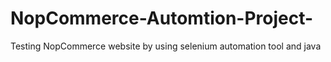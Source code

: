 # NopCommerce-Automtion-Project-
Testing NopCommerce website by using selenium automation tool and java 
